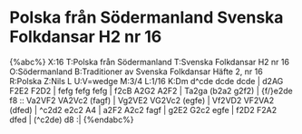# Polska från Södermanland Svenska Folkdansar H2 nr 16

{%abc%}
X:16
T:Polska från Södermanland
T:Svenska Folkdansar H2 nr 16
O:Södermanland
B:Traditioner av Svenska Folkdansar Häfte 2, nr 16
R:Polska
Z:Nils L
U:V=wedge
M:3/4
L:1/16
K:Dm
d^cde  dcde   dcde   | d2AG   F2E2   F2D2   | fefg     fefg   fefg   |
f2cB   A2G2   A2F2   | Ta2ga  (b2a2  g2f2)  | {f/}e2de f8            ::
Va2VF2 VA2Vc2 (fagf) | Vg2VE2 VG2Vc2 (egfe) | Vf2VD2   VF2VA2 (dfed) |  ^c2d2   e2c2 A4  |
a2F2   A2c2   fagf   | g2E2   G2c2   egfe   | f2D2     F2A2   dfed   |  (^c2de) d8      :|
{%endabc%}

